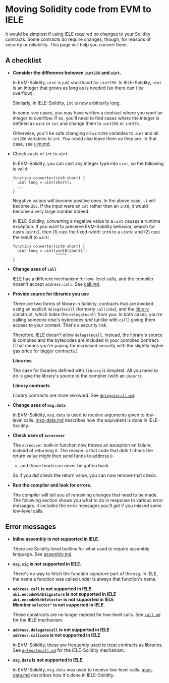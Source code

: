 # Moving Solidity code from EVM to IELE

It would be simplest if using IELE required no changes to your
Solidity contracts. Some contracts do require changes, though, for
reasons of security or reliability. This page will help you convert
them.

## A checklist

* **Consider the difference between `uint256` and `uint`.**
  
  In EVM-Solidity, `uint` is just shorthand for `uint256`. 
  In IELE-Solidity, `uint` is an integer that grows as long
  as is needed (so there can't be overflow).
  
  Similarly, in IELE-Solidity, `int` is now arbitrarily long.
  
  In some rare cases, you may have written a contract where you
  *want* an integer to overflow. If so, you'll need to find cases
  where the integer is defined as `uint` or `int` and change them
  to `uint256` or `int256`. 
  
  Otherwise, you'll be safe changing all `uint256` variables to `uint`
  and all `int256` variables to `int`. You could also leave them as
  they are. In that case, see [uint.md](uint.md).
  
* Check casts of `int` to `uint`

  In EVM-Solidity, you can cast any integer type into `uint`, so
  the following is valid:
  
      function converter(int8 short) { 
        uint long = uint(short);
        ...
      }
  
  Negative values will become positive ones. In the above case, `-1`
  will become `255`. If the input were an `int` rather than an `int8`,
  it would become a very large number indeed.
    
  In IELE-Solidity, converting a negative value to a `uint` causes a
  runtime exception. If you want to preserve EVM-Solidity behavior,
  search for casts (`uint(`), then (1) cast the fixed-width `intN` to
  a `uintN`, and (2) cast the result to `uint`:
    
      function converter(int8 short) { 
        uint long = uint(uint8(short));
                         ^^^^^
      }

* **Change uses of `call`**

  IELE has a different mechanism for low-level calls, and the compiler
  doesn't accept `address.call`.  See [call.md](call.md).

* **Provide source for libraries you use**

  There are two forms of library in Solidity: contracts that are
  invoked using an explicit `delegatecall` (formerly `callcode`), and
  the
  [library](http://solidity.readthedocs.io/en/v0.4.24/contracts.html#libraries)
  construct, which hides the `delegatecall` from you. In both cases,
  you're calling someone else's bytecodes *and* (unlike with `call`)
  giving them access to your context. That's a security risk.
  
  Therefore, IELE doesn't allow `delegatecall`. Instead, the library's
  source is compiled and the bytecodes are included in your compiled
  contract. (That means you're paying for increased security with the
  slightly higher gas price for bigger contracts.)
  
  **Libraries**
  
  The case for libraries defined with `library` is simplest.  All you
  need to do is give the library's source to the compiler (with an
  `import`).
  
  **Library contracts**
  
  Library contracts are more awkward. See
  [`delegatecall.md`](delegatecall.md).

* **Change uses of `msg.data`**

  In EVM-Solidity, `msg.data` is used to receive arguments given to low-level
  calls. [msg-data.md](msg-data.md) describes how the equivalent is done in
  IELE-Solidity.

* **Check uses of `ecrecover`**
  
  The `ecrecover` built-in function now throws an exception on
  failure, instead of returning `0`. The reason is that code that
  didn't check the return value might then send funds to address `0`
  - and those funds can never be gotten back.
  
  So if you *did* check the return value, you can now remove that check.

* **Run the compiler and look for errors.**

  The compiler will tell you of remaining changes that need to be
  made. The following section shows you what to do in response to 
  various error messages. It includes the error messages you'll get
  if you missed some low-level calls. 

## Error messages

* **Inline assembly is not supported in IELE.**

  There are Solidity-level builtins for what
  used to require assembly language. See 
  [assembly.md](assembly.md). 

* **`msg.sig` is not supported in IELE.**
  
  There's no way to fetch the function signature part of the `msg`.
  In IELE, the name a function was called under is always that
  function's name.

* **`address.call` is not supported in IELE**    
  **`abi.encodeWithSignature` is not supported in IELE**    
  **`abi.encodeWithSelector` is not supported in IELE**   
  **Member `selector"` is not supported in IELE.**
  
  These constructs are no longer needed for low-level calls. 
  See [`call.md`](call.md) for the IELE mechanism. 

* **`address.delegatecall` is not supported in IELE**    
  **`address.callcode` is not supported in IELE**

  In EVM-Solidity, these are frequently used to treat contracts as
  libraries. See [`delegatecall.md`](delegatecall.md) for the
  IELE-Solidity mechanism.

* **`msg.data` is not supported in IELE.**
  
  In EVM-Solidity, `msg.data` was used to receive low-level
  calls. [msg-data.md](msg-data.md) describes how it's done in
  IELE-Solidity.


